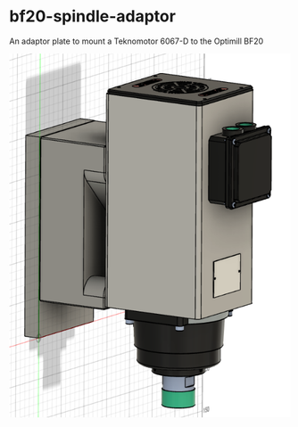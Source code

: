 # bf20-spindle-adaptor
An adaptor plate to mount a Teknomotor 6067-D to the Optimill BF20

<img src="./images/image_1.png" width="600"> 
